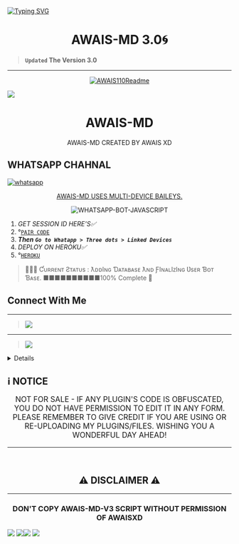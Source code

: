 <a href="https://git.io/typing-svg"><img src="https://readme-typing-svg.demolab.com?font=Black+Ops+One&size=100&pause=1000&color=ADD8E6&center=true&width=1000&height=200&lines=AWAIS-MD-BOT" alt="Typing SVG" /></a>
  </p>

<p align="center">
  <h1 align="center">AWAIS-MD 3.0🌀</h1>
</p>

> **`Updated` The Version 3.0**

---
<p align="center">
  <a href="https://github.com/Awais-star-a11y">
    <img src="http://readme-typing-svg.herokuapp.com?color=ADD8E6&center=true&vCenter=true&multiline=false&lines=AWAIS-MD-+V3.0+MULTIDEVICE; DEVELOPED+BY+AWAISXD; DON'T+STAR+AND+FORKS+THIS+REPO+🌟" alt="AWAIS110Readme">
  </a>
</p>

<a><img src='https://files.catbox.moe/kgjmyn.jpg'/></a>
<h1 align="center"> AWAIS-MD </h1> 
<p align="center">AWAIS-MD CREATED BY AWAIS XD</p>

 
   
<p align="center">
 <h2>WHATSAPP CHAHNAL</h2>
  <a href="https://whatsapp.com/channel/0029VashGieHAdNP11OHXH3P" target="_blank">
    <img alt="whatsapp" src="https://img.shields.io/badge/ JOIN WHATSAPP CHANNEL FOR UPDATES-25D366?style=for-the-badge&logo=whatsapp&logoColor=white" />
 



<p align="center"> AWAIS-MD USES
  <a href="https://github.com/WhiskeySockets/Baileys)**">MULTI-DEVICE BAILEYS.</a>
</p>
<p align="center">
  <img title="WHATSAPP-BOT-JAVASCRIPT" src="https://img.shields.io/badge/Javascript-363303?style=for-the-badge&logo=javascript&logoColor=c6c631"></img>
</p>

    

1. *_GET SESSION ID HERE'S✅_*
2.  °[`PAIR CODE`](https://pair-site-kx6l.onrender.com)
3. ***Then `Go to Whatapp > Three dots > Linked Devices`***
4. *_DEPLOY ON HEROKU✅_*
5. °[`HEROKU`](https://dashboard.heroku.com/new-app?template=https://github.com/Awais-star-a11y/AWAIS-MD-V3)


>👨🏻‍💻 Ƈᴜʀʀᴇɴᴛ Ƨᴛᴀᴛᴜs :
ƛᴅᴅIɴɢ Ɗᴀᴛᴀʙᴀsᴇ ƛɴᴅ ƑIɴᴀʟIᴢIɴɢ Ʋsᴇʀ Ɓᴏᴛ Ɓᴀsᴇ.
■■■■■■■■■■100% Complete 🌸 







## Connect With Me

----

> <a href="http://wa.me/+923196076038?text=HI+AWAISXD+I+NEED+YOUR+HELP😒_"><img src="https://img.shields.io/badge/CONTACT-AWAIS XD-4D009DE2?style=for-the-badge&logo=whatsapp&logoColor=4D009DE2" /><br>

----

> <a href="https://github.com/awais-star-a11y"><img src="https://img.shields.io/badge/AWAIS-GITHUB-FF0190CF?style=for-the-badge&logo=github&logoColor=FF0190CF" /><br>


  </div>




<details>
   
  
  
  <summary>「🧧」 <b>Ƒᴏʟʟᴏᴡ Mᴇ Ơɴ</b></summary><br/>
<p align="center">
  <a href="https://wa.me/923196076038"><img src="https://img.shields.io/badge/WhatsApp-25D366?style=for-the-badge&logo=whatsapp&logoColor=white" /></a>
</p>

<p align="center">
  <a href="https://github.com/awais-star-a11y"><img src="https://img.shields.io/badge/Github-FFF?style=for-the-badge&logo=Github&logoColor=000000&link=https://github.com/awais-star-a11y" /></a>
</p>

</details>

<h2 align="left">ℹ️ NOTICE</h2>
<p style="text-align: center; font-size: 1.2em;">
 NOT FOR SALE - IF ANY PLUGIN'S CODE IS OBFUSCATED, YOU DO NOT HAVE PERMISSION TO EDIT IT IN ANY FORM. PLEASE REMEMBER TO GIVE CREDIT IF YOU ARE USING OR RE-UPLOADING MY PLUGINS/FILES. WISHING YOU A WONDERFUL DAY AHEAD!</p>
  
---

 <br>
<h2 align="center"> ⚠️ DISCLAIMER ⚠️
 </h2>
 
 ---

<h3 align="center"> DON'T COPY AWAIS-MD-V3 SCRIPT WITHOUT PERMISSION OF AWAISXD
</h3>

<a><img src='https://i.imgur.com/LyHic3i.gif'/></a>
<a><img src='https://i.imgur.com/LyHic3i.gif'/></a><a><img src='https://i.imgur.com/LyHic3i.gif'/></a>
<a><img src='https://i.imgur.com/LyHic3i.gif'/></a>
